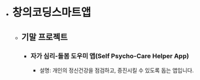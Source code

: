 + # 창의코딩스마트앱
  + ## 기말 프로젝트
    + ### 자가 심리-돌봄 도우미 앱(Self Psycho-Care Helper App)
    
        + 설명: 개인의 정신건강을 점검하고, 증진시킬 수 있도록 돕는 앱입니다.
